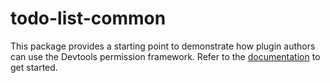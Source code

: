 # todo-list-common

This package provides a starting point to demonstrate how plugin authors can use the Devtools permission framework. Refer to the [documentation](https://devtools.khulnasoft.com/docs/permissions/plugin-authors/01-setup) to get started.
